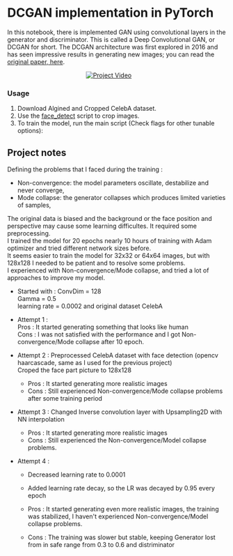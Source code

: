 # DCGAN implementation in PyTorch

In this notebook, there is implemented GAN using convolutional layers in the generator and discriminator. This is called a Deep Convolutional GAN, or DCGAN for short. The DCGAN architecture was first explored in 2016 and has seen impressive results in generating new images; you can read the [original paper, here](https://arxiv.org/pdf/1511.06434.pdf).


&nbsp;&nbsp;&nbsp;&nbsp;&nbsp;&nbsp;&nbsp;&nbsp;&nbsp;&nbsp;&nbsp;&nbsp;&nbsp;&nbsp;&nbsp;&nbsp;&nbsp;&nbsp;&nbsp;&nbsp;&nbsp;&nbsp;&nbsp;&nbsp;&nbsp;&nbsp;&nbsp;&nbsp;&nbsp;&nbsp;&nbsp;&nbsp;&nbsp;&nbsp;&nbsp;&nbsp;&nbsp;&nbsp;&nbsp;&nbsp;&nbsp;&nbsp;&nbsp;&nbsp;&nbsp; [![Project Video](https://img.youtube.com/vi/_MNsEo0y8xk/0.jpg)](https://www.youtube.com/watch?v=_MNsEo0y8xk)


### Usage
1. Download Algined and Cropped CelebA dataset.
2. Use the [face_detect](https://github.com/sunshineatnoon/Paper-Implementations/blob/ad23812046ae8fa6c9c16fd26a8b1a14b4c10a59/BEGAN/Data/face_detect.py) script to crop images.
3. To train the model, run the main script (Check flags for other tunable options):


## Project notes
Defining the problems that I faced during the training : 
* Non-convergence: the model parameters oscillate, destabilize and never converge,
* Mode collapse: the generator collapses which produces limited varieties of samples,

The original data is biased and the background or the face position and perspective may cause some learning difficultes.
It required some preprocessing.  
I trained the model for 20 epochs nearly 10 hours of training with Adam optimizer and tried different network sizes before.  
It seems easier to train the model for 32x32 or 64x64 images, but with 128x128 I needed to be patient and to resolve some   problems.  
I experienced with Non-convergence/Mode collapse, and tried a lot of approaches to improve my model.  
    

* Started with : 
  ConvDim = 128  
  Gamma = 0.5  
  learning rate = 0.0002 and original dataset CelebA  

* Attempt 1 :  
Pros : It started generating something that looks like human  
Cons : I was not satisfied with the performance and I got Non-convergence/Mode collapse  after 10 epoch.  

* Attempt 2 : 
Preprocessed CelebA dataset with face detection (opencv haarcascade, same as I used for the previous project)  
Croped the face part picture to 128x128  

    * Pros : It started generating more realistic images
    * Cons : Still experienced Non-convergence/Mode collapse problems after some training period

* Attempt 3 : Changed Inverse convolution layer with Upsampling2D with NN interpolation  

    * Pros : It started generating more realistic images
    * Cons : Still experienced the Non-convergence/Model collapse problems.


* Attempt 4 : 
    * Decreased learning rate to 0.0001  
    * Added learning rate decay, so the LR was decayed by 0.95 every epoch  

    * Pros : It started generating even more realistic images, the training was stabilized, I haven't experienced Non-convergence/Model collapse problems.
    * Cons : The training was slower but stable, keeping Generator lost from in safe range from 0.3 to 0.6 and distriminator 
